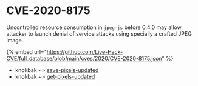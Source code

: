 # CVE-2020-8175

Uncontrolled resource consumption in `jpeg-js` before 0.4.0 may allow attacker to launch denial of service attacks using specially a crafted JPEG image.

{% embed url="https://github.com/Live-Hack-CVE/full_database/blob/main/cves/2020/CVE-2020-8175.json" %}


* knokbak ~> [save-pixels-updated](https://zeste.alice-snow.ru/2020/database/cve-2020-8175/save-pixels-updated-knokbak)
* knokbak ~> [get-pixels-updated](https://zeste.alice-snow.ru/2020/database/cve-2020-8175/get-pixels-updated-knokbak)